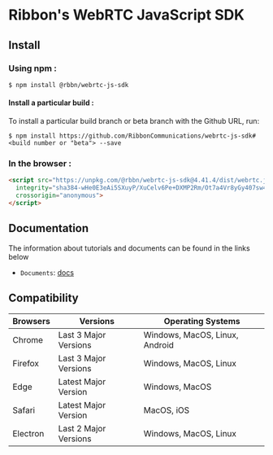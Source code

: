 # Ribbon's WebRTC JavaScript SDK

## Install

### Using npm :

`$ npm install @rbbn/webrtc-js-sdk`

#### Install a particular build :

To install a particular build branch or beta branch with the Github URL, run:

`$ npm install https://github.com/RibbonCommunications/webrtc-js-sdk#<build number or "beta"> --save`

### In the browser :
```html
<script src="https://unpkg.com/@rbbn/webrtc-js-sdk@4.41.4/dist/webrtc.js"
  integrity="sha384-wHe0E3eAi5SXuyP/XuCelv6Pe+DXMP2Rm/Ot7a4Vr8yGy407sw4H2iv/p3njEA/x"
  crossorigin="anonymous">
</script>
```
## Documentation

The information about tutorials and documents can be found in the links below

* `Documents`: [docs](https://RibbonCommunications.github.io/webrtc-js-sdk/docs)

## Compatibility

| Browsers | Versions              | Operating Systems              |
|----------|-----------------------|--------------------------------|
| Chrome   | Last 3 Major Versions | Windows, MacOS, Linux, Android |
| Firefox  | Last 3 Major Versions | Windows, MacOS, Linux          |
| Edge     | Latest Major Version  | Windows, MacOS                 |
| Safari   | Latest Major Version  | MacOS, iOS                     |
| Electron | Last 2 Major Versions | Windows, MacOS, Linux          |
